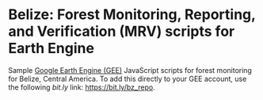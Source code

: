 # Belize: Forest Monitoring, Reporting, and Verification (MRV) scripts for Earth Engine
Sample [Google Earth Engine (GEE)](https://code.earthengine.google.com) JavaScript scripts for forest monitoring for Belize, Central America. To add this directly to your GEE account, use the following *bit.ly* link: https://bit.ly/bz_repo.
